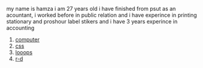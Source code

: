my name is hamza i am 27 years old i have finished from psut as an acountant, i worked before in public relation and i have experince in printing stationary and proshour label stikers and i have 3 years experince in accounting 

1. [computer](https://93hamza.github.io/Reading-notes/computer)
2. [css](https://93hamza.github.io/Reading-notes/css)
3. [looops](https://93hamza.github.io/Reading-notes/looops)
4. [r-d](https://93hamza.github.io/Reading-notes/r-d)